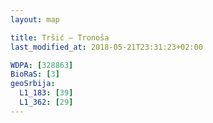 ```yaml
---
layout: map

title: Tršić – Tronoša
last_modified_at: 2018-05-21T23:31:23+02:00

WDPA: [328863]
BioRaS: [3]
geoSrbija:
  L1_183: [39]
  L1_362: [29]
---
```

